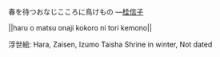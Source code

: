 春を待つおなじこころに鳥けもの
—[桂信子](https://ja.wikipedia.org/wiki/桂信子)

||haru o matsu onaji kokoro ni tori kemono||

浮世絵: Hara, Zaisen, Izumo Taisha Shrine in winter, Not dated